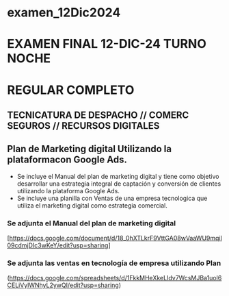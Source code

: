 # examen_12Dic2024
   # EXAMEN FINAL 12-DIC-24 TURNO NOCHE
   # REGULAR COMPLETO
   ## TECNICATURA DE DESPACHO // COMERC SEGUROS // RECURSOS DIGITALES
   
   ## Plan de Marketing digital Utilizando la plataformacon Google Ads.

   * Se incluye el Manual del plan de marketing digital y tiene como objetivo desarrollar una estrategia integral de captación y conversión de clientes utilizando la plataforma Google Ads.
   * Se incluye una planilla con Ventas de una empresa tecnologica que utiliza el marketing digital como estrategia comercial.
   
   ### Se adjunta el Manual del plan de marketing digital
   [https://docs.google.com/document/d/18_0hXTLkrF9VttGA08wVaaWU9mqil09cdmjDIc3wKeY/edit?usp=sharing]
   
   ### Se adjunta las ventas en tecnología de empresa utilizando Plan
  (https://docs.google.com/spreadsheets/d/1FkkMHeXkeLIdv7WcsMJBa1uol6CELiVylWNhyL2ywQI/edit?usp=sharing)
